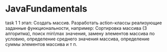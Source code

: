 # JavaFundamentals
task 1
1 этап: 
 Создать массив. 
Разработать action-классы реализующие заданные функциональности, например: Сортировка массива (3 алгоритма), 
поиск min\max значения, замену элементов массива по условию, определение среднего значения массива, определение суммы элементов массива и т п.
